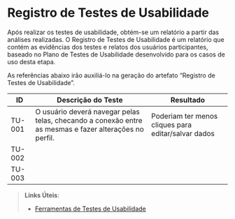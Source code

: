 # Registro de Testes de Usabilidade

Após realizar os testes de usabilidade, obtém-se um relatório a partir das análises realizadas. O Registro de Testes de Usabilidade é um relatório que contém as evidências dos testes e relatos dos usuários participantes, baseado no Plano de Testes de Usabilidade desenvolvido para os casos de uso desta etapa.

As referências abaixo irão auxiliá-lo na geração do artefato “Registro de Testes de Usabilidade”.

|ID    | Descrição do Teste  | Resultado
|------|-----------------------------------------|----|
|TU-001| O usuário deverá navegar pelas telas, checando a conexão entre as mesmas e fazer alterações no perfil.  | Poderiam ter menos cliques para editar/salvar dados| 
|TU-002| 
|TU-003|


> **Links Úteis**:
> - [Ferramentas de Testes de Usabilidade](https://www.usability.gov/how-to-and-tools/resources/templates.html)
